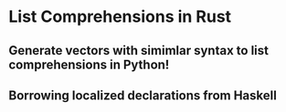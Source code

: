 # List Comprehensions in Rust
## Generate vectors with simimlar syntax to list comprehensions in Python!
## Borrowing localized declarations from Haskell
